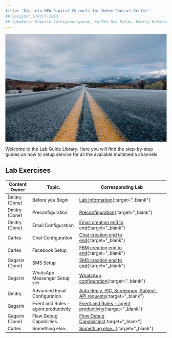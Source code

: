 ```yaml
---
title: 'Dip into NEW Digital Channels for Webex Contact Center'
## Session: LTRCCT-2013
## Speakers: Gagarin Sathiyanarayanan, Carles Duz Palau, Dmitry Bokatov
---
```


<img align="middle" src="images/road-690087_1920.jpeg" width="1000" />

Welcome to the Lab Guide Library. Here you will find the step-by-step guides on how to setup service for all the available multimedia channels.



## Lab Exercises

| Content Owner   | Topic.                     | Corresponding Lab                                                       |
| --------------- | -------------------------- | -------------------------------------------------------------           |
|  Dmitry (Done) | Before you Begin | [Lab Information](Lab_Info.md){:target="\_blank"}  |
|  Dmitry (Done) | Preconfiguration | [Preconfiguration](Lab1.md){:target="\_blank"}  |
|  Dmitry (Done) | Email Configuration | [Email creation end to end](Lab2_Email.md){:target="\_blank"} |
|  Carles | Chat Configuration | [Chat creation end to end](Lab3_Chat.md){:target="\_blank"} |
|  Carles | Facebook Setup  | [FBM creation end to end](Lab4_FBM.md){:target="\_blank"}   |
|  Gagarin (Done) | SMS Setup | [SMS creation end to end](Lab5_SMS.md){:target="\_blank"}    |
|  Gagarin | WhatsApp Messenger Setup ??? | [WhatsApp configuration](Lab6_Whatsapp.md){:target="\_blank"}      |
|  Dmitry  | Advanced Email Configuration | [Auto Reply, PIC, Screenpop, Subject, API requests](Lab7.md){:target="\_blank"}      |
|  Gagarin | Event and Rules - agent productivity | [Event and Rules - agent productivity](Lab8_AgentProductivity.md){:target="\_blank"}      |
|  Gagarin (Done) | Flow Debug Capabilities | [Flow Debug Capabilities](Lab9_Troubleshooting.md){:target="\_blank"}      |
|  Carles  | Something else... | [Something else...](Lab10.md){:target="\_blank"}      |


